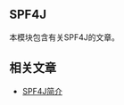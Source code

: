 ## SPF4J

本模块包含有关SPF4J的文章。

## 相关文章

+ [SPF4J简介](http://tu-yucheng.github.io/test-lib/2023/05/09/spf4j.html)